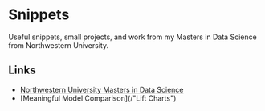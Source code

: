 # Snippets

Useful snippets, small projects, and work from my Masters in Data Science from Northwestern University.

## Links
- [Northwestern University Masters in Data Science](/Northwestern)
- [Meaningful Model Comparison](/"Lift Charts")
